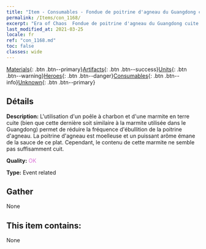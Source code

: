 ```yaml
---
title: "Item - Consumables - Fondue de poitrine d'agneau du Guangdong cuite sur un poêle à charbon"
permalink: /Items/con_1168/
excerpt: "Era of Chaos  Fondue de poitrine d'agneau du Guangdong cuite sur un poêle à charbon"
last_modified_at: 2021-03-25
locale: fr
ref: "con_1168.md"
toc: false
classes: wide
---
```

 [Materials](/fr/Items/){: .btn .btn--primary}[Artifacts](/fr/Items/Artifacts/){: .btn .btn--success}[Units](/fr/Items/Units/){: .btn .btn--warning}[Heroes](/fr/Items/Heroes/){: .btn .btn--danger}[Consumables](/fr/Items/Consumables/){: .btn .btn--info}[Unknown](/fr/Items/Unknown/){: .btn .btn--primary}

## Détails
 **Description:** L'utilisation d'un poêle à charbon et d'une marmite en terre cuite (bien que cette dernière soit similaire à la marmite utilisée dans le Guangdong) permet de réduire la fréquence d'ébullition de la poitrine d'agneau. La poitrine d'agneau est moelleuse et un puissant arôme émane de la sauce de ce plat. Cependant, le contenu de cette marmite ne semble pas suffisamment cuit.

 **Quality:** <span style="color: #DA70D6">OK</span>

 **Type:** Event related

## Gather

  None

## This item contains:

  None

